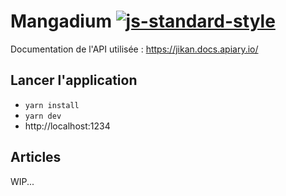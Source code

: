 # Mangadium [![js-standard-style](https://img.shields.io/badge/code%20style-standard-brightgreen.svg)](https://github.com/standard/standard)


Documentation de l'API utilisée : https://jikan.docs.apiary.io/

## Lancer l'application

- `yarn install`
- `yarn dev`
- http://localhost:1234

## Articles

WIP...

